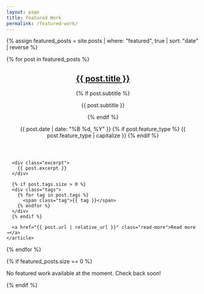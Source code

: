 ```yaml
---
layout: page
title: Featured Work
permalink: /featured-work/
---
```


<div class="featured-work">
  {% assign featured_posts = site.posts | where: "featured", true | sort: "date" | reverse %}
  
  {% for post in featured_posts %}
    <article class="work-item">
      <header>
        <h2><a href="{{ post.url | relative_url }}">{{ post.title }}</a></h2>
        {% if post.subtitle %}
          <p class="post-subtitle">{{ post.subtitle }}</p>
        {% endif %}
        <p class="post-meta">
          <time datetime="{{ post.date | date_to_xmlschema }}">{{ post.date | date: "%B %d, %Y" }}</time>
          {% if post.feature_type %}
            <span class="feature-type">{{ post.feature_type | capitalize }}</span>
          {% endif %}
        </p>
      </header>
      
      <div class="excerpt">
        {{ post.excerpt }}
      </div>
      
      {% if post.tags.size > 0 %}
      <div class="tags">
        {% for tag in post.tags %}
          <span class="tag">{{ tag }}</span>
        {% endfor %}
      </div>
      {% endif %}
      
      <a href="{{ post.url | relative_url }}" class="read-more">Read more →</a>
    </article>
  {% endfor %}
  
  {% if featured_posts.size == 0 %}
    <p>No featured work available at the moment. Check back soon!</p>
  {% endif %}
</div>